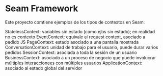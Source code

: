 # Seam Framework


Este proyecto comtiene ejemplos de los tipos de contextos en Seam:

StatelessContext: variables sin estado (como ejbs sin estado); en realidad no es contexto
EventContext: equivale al request context, asociado a pedido JS
PageContext: estado asociado a una pantalla mostrada
ConversationContext: unidad de trabajo para el usuario, puede  durar varios pedidos
SessionContext: asociada a toda la sesión de un usuario
BusinessContext: asociado a un proceso de negocio que puede 
involucrar múltiples interaccionees con múltiples usuarios
ApplicationContext: asociado al estado global del servidor
 